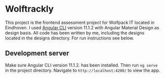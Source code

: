 # Wolftrackly
This project is the frontend assessment project for Wolfpack IT located in Eindhoven. I used [Angular CLI](https://github.com/angular/angular-cli) version 11.1.2 with Angular Material Design as design basis.
All code has been written by me, including the designs located in the designs directory. For run instructions see below.

## Development server

Make sure Angular CLI version 11.1.2. has been installed. Then run `ng serve` in the project directory. Navigate to `http://localhost:4200/` to view the app.
